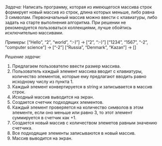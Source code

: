 *Задача:* 
Написать программу, которая из имеющегося массива строк формирует новый массив из строк, 
длина которых меньше, либо равна 3 символам. Первоначальный массив можно ввести с клавиатуры, 
либо задать на старте выполнения алгоритма. При решении не рекомендуется пользоваться коллекциями, 
лучше обойтись исключительно массивами.

*Примеры:*
[“Hello”, “2”, “world”, “:-)”] → [“2”, “:-)”]
[“1234”, “1567”, “-2”, “computer science”] → [“-2”]
[“Russia”, “Denmark”, “Kazan”] → []

*Решение задачи:*
1. Предлагаем пользователю ввести размер массива.
2. Пользователь каждый элемент массива вводит с клавиатуры, количество элементов, которые ему предлагают вводить равно исходному числу из пункта 1.
3. Каждый элемент конвертируется в string и записывается в массив строк.
4. Исходный массив выводится на экран.
5. Создается счетчик подходящих элементов.
5. Каждый элемент проверяется на количество символов в этом элементе, если оно меньше или равно 3, то этот элемент суммируется в счетчик как +1.
6. Создается новый массив с количеством элеметов равным значению счетчика.
7. Все подходящие элементы записываются в новый массив.
8. Массив выводится на экран.